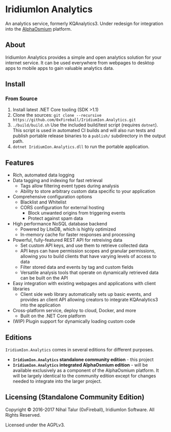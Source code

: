 
# IridiumIon Analytics

An analytics service, formerly KQAnalytics3. Under redesign for integration into the [AlphaOsmium](https://iridiumion.xyz/#/projects/alphaosmium) platform.

## About

IridiumIon Analytics provides a simple and open analytics solution for your internet service.
It can be used everywhere from webpages to desktop apps to mobile apps to gain valuable analytics data.

## Install

### From Source

1. Install latest .NET Core tooling (SDK >1.1)
1. Clone the sources: `git clone --recursive https://github.com/0xFireball/IridiumIon.Analytics.git`
1. `./build/build.sh` Use the included build/test script (requires `dotnet`). This
  script is used in automated CI builds and will also run tests and publish portable release binaries
  to a `publish/` subdirectory in the output path.
1. `dotnet IridiumIon.Analytics.dll` to run the portable application.

## Features

- Rich, automated data logging
- Data tagging and indexing for fast retrieval
  - Tags allow filtering event types during analysis
  - Ability to store arbitrary custom data specific to your application
- Comprehensive configuration options
  - Blacklist and Whitelist
  - CORS configuration for external hosting
    - Block unwanted origins from triggering events
    - Protect against spam data
- High performance NoSQL database backend
  - Powered by LiteDB, which is highly optimized
  - In-memory cache for faster responses and processing
- Powerful, fully-featured REST API for retreiving data
  - Set custom API keys, and use them to retrieve collected data
  - API keys can have permission scopes and granular permissions,
    allowing you to build clients that have varying levels of access to data
  - Filter stored data and events by tag and custom fields
  - Versatile analysis tools that operate on dynamically retrieved data
  can be built on the API
- Easy integration with existing webpages and applications with client libraries
  - Client side web library automatically sets up basic events, and provides
  an client API allowing creators to integrate KQAnalytics3 into the application
- Cross-platform service, deploy to cloud, Docker, and more
  - Built on the .NET Core platform
- (WIP) Plugin support for dynamically loading custom code

## Editions

`IridiumIon.Analytics` comes in several editions for different purposes.

- **`IridiumIon.Analytics` standalone community edition** - this project
- **`IridiumIon.Analytics` integrated AlphaOsmium edition** - will be available exclusively as a component of the AlphaOsmium platform. It will be largely identical to the community edition except for changes needed to integrate into the larger project.

## Licensing (Standalone Community Edition)

Copyright &copy; 2016-2017 Nihal Talur (0xFireball), IridiumIon Software. All Rights Reserved.

Licensed under the AGPLv3.
